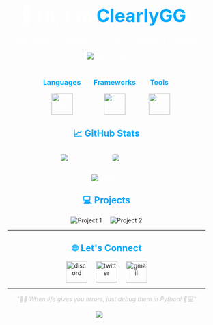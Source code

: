 <div align="center" style="padding: 20px; background:; border-radius: 20px; color: white;">

  <h1 style="font-size: 3em; margin-bottom: 0.5em;">👋 Hi, I'm <span style="color: #00A8FF;">ClearlyGG</span>!</h1>
  <p style="font-size: 1.2em;">Self-Taught Programmer | Game Developer | Manager</p>

  <div style="margin: 20px 0;">
    <img src="https://readme-typing-svg.herokuapp.com?font=Fira+Code&size=28&duration=4000&color=00A8FF&center=true&vCenter=true&width=600&lines=I+build+games+on+Roblox;I+love+learning+new+tech;Coding+is+my+superpower!" alt="typing intro" />
  </div>

<div align="center" style="margin-top: 20px;">  
  <div style="display: flex; justify-content: center; flex-wrap: wrap; gap: 30px;">
    <div>
      <h3 style="color: #00A8FF;">Languages</h3>
      <img src="https://skillicons.dev/icons?i=python,lua,typescript,js,html,css,go" alt="languages" style="height: 50px;" />
    </div>
    <div>
      <h3 style="color: #00A8FF;">Frameworks</h3>
      <img src="https://skillicons.dev/icons?i=react,nextjs,tailwind,discordjs,nodejs" alt="frameworks" style="height: 50px;" />
    </div>
    <div>
      <h3 style="color: #00A8FF;">Tools</h3>
      <img src="https://skillicons.dev/icons?i=vscode,git,github,vercel,azure,mongodb,pycharm,firebase" alt="tools" style="height: 50px;" />
    </div>
  </div>

<div align="center">
  <h2 style="color: #00A8FF;">📈 GitHub Stats</h2>
  <div>
    <img src="https://github-readme-stats.vercel.app/api?username=ClearlyGG&show_icons=true&theme=react" alt="GitHub stats" style="margin: 10px;" />
    <img src="https://github-readme-streak-stats.herokuapp.com?user=ClearlyGG&theme=react&hide_border=true" alt="streak stats" style="margin: 10px;" />
  </div>
  <img src="https://github-profile-trophy.vercel.app/?username=ClearlyGG&theme=onedark&no-frame=true&margin-w=15" alt="trophies" style="margin-top: 20px;" />
</div>


<div align="center">
  <h2 style="color: #00A8FF;">💻 Projects</h2>
  <div style="display: flex; justify-content: center; gap: 20px; flex-wrap: wrap;">
    <a href="https://github.com/ClearlyGG/clearlygg" style="text-decoration: none;">
      <img src="https://github-readme-stats.vercel.app/api/pin/?username=ClearlyGG&repo=clearlygg&theme=react" alt="Project 1" />
    </a>
    <a href="https://github.com/ClearlyGG/clearlygg" style="text-decoration: none;">
      <img src="https://github-readme-stats.vercel.app/api/pin/?username=ClearlyGG&repo=clearlygg&theme=react" alt="Project 2" />
    </a>
  </div>
</div>

---

<div align="center">
  <h2 style="color: #00A8FF;">🌐 Let's Connect</h2>
  <div style="display: flex; justify-content: center; gap: 20px; flex-wrap: wrap; margin-top: 10px;">
    <a href="https://discord.com/users/899624765109702737">
      <img src="https://skillicons.dev/icons?i=discord" alt="discord" style="height:50px;" />
    </a>
    <a href="https://x.com/clearlygg">
      <img src="https://skillicons.dev/icons?i=twitter" alt="twitter" style="height:50px;" />
    </a>
    <a href="mailto:clearlygg@gmail.com">
      <img src="https://skillicons.dev/icons?i=gmail" alt="gmail" style="height:50px;" />
    </a>
  </div>
</div>

---

<div align="center">
  <p style="font-style: italic; color: #cccccc;">
    "👨‍💻 When life gives you errors, just debug them in Python! 🐍💻"
  </p>
  <img src="https://readme-jokes.vercel.app/api?theme=dark" alt="jokes" />
</div>
